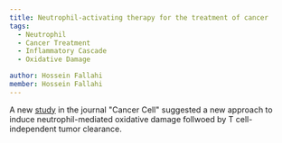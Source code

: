 ```yaml
---
title: Neutrophil-activating therapy for the treatment of cancer
tags:
  - Neutrophil 
  - Cancer Treatment
  - Inflammatory Cascade 
  - Oxidative Damage 

author: Hossein Fallahi
member: Hossein Fallahi
---
```

A new [study](https://www.cell.com/cancer-cell/fulltext/S1535-6108(23)00002-8) in the journal "Cancer Cell" suggested a new approach to induce neutrophil-mediated oxidative damage follwoed by T cell-independent tumor clearance.

